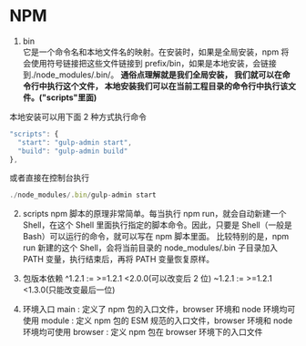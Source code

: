 # NPM

1. bin  
   它是一个命令名和本地文件名的映射。在安装时，如果是全局安装，npm 将会使用符号链接把这些文件链接到 prefix/bin，如果是本地安装，会链接到./node_modules/.bin/。
   **通俗点理解就是我们全局安装， 我们就可以在命令行中执行这个文件， 本地安装我们可以在当前工程目录的命令行中执行该文件。("scripts"里面)**

本地安装可以用下面 2 种方式执行命令

```js
"scripts": {
  "start": "gulp-admin start",
  "build": "gulp-admin build"
},
```

或者直接在控制台执行

```js
./node_modules/.bin/gulp-admin start
```

2. scripts
   npm 脚本的原理非常简单。每当执行 npm run，就会自动新建一个 Shell，在这个 Shell 里面执行指定的脚本命令。因此，只要是 Shell（一般是 Bash）可以运行的命令，就可以写在 npm 脚本里面。
   比较特别的是，npm run 新建的这个 Shell，会将当前目录的 node_modules/.bin 子目录加入 PATH 变量，执行结束后，再将 PATH 变量恢复原样。

3. 包版本依赖
   ^1.2.1 := >=1.2.1 <2.0.0(可以改变后 2 位)
   ~1.2.1 := >=1.2.1 <1.3.0(只能改变最后一位)

4. 环境入口
   main : 定义了 npm 包的入口文件，browser 环境和 node 环境均可使用
   module : 定义 npm 包的 ESM 规范的入口文件，browser 环境和 node 环境均可使用
   browser : 定义 npm 包在 browser 环境下的入口文件
